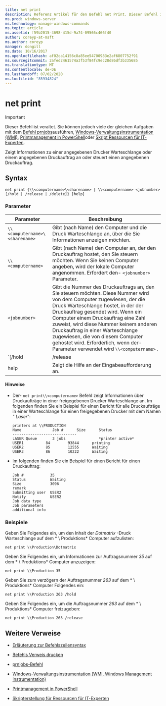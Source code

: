 ```yaml
---
title: net print
description: Referenz Artikel für den Befehl net Print. Dieser Befehl ist veraltet und wird in zukünftigen Versionen von Windows nicht mehr unterstützt.
ms.prod: windows-server
ms.technology: manage-windows-commands
ms.topic: article
ms.assetid: f59b2015-4698-415d-9a74-09566c466f40
author: coreyp-at-msft
ms.author: coreyp
manager: dongill
ms.date: 10/16/2017
ms.openlocfilehash: af02ca14156c8a85ee54700983e2af6807752f91
ms.sourcegitcommit: 2afed2461574a3f53f84fc9ec28d86df3b335685
ms.translationtype: MT
ms.contentlocale: de-DE
ms.lasthandoff: 07/02/2020
ms.locfileid: "85934824"
---
```

# <a name="net-print"></a>net print

> [!IMPORTANT]
> Dieser Befehl ist veraltet. Sie können jedoch viele der gleichen Aufgaben mit dem [Befehl prnjobs](prnjobs.md)ausführen, [Windows-Verwaltungsinstrumentation (WMI)](https://docs.microsoft.com/windows/win32/wmisdk/wmi-start-page), [Printmanagement in PowerShell](https://docs.microsoft.com/powershell/module/printmanagement)oder [Skript Ressourcen für IT-Experten](https://gallery.technet.microsoft.com/ScriptCenter/site/search?f%5B0%5D.Type=RootCategory&f%5B0%5D.Value=printing&f%5B0%5D.Text=Printing).

Zeigt Informationen zu einer angegebenen Drucker Warteschlange oder einem angegebenen Druckauftrag an oder steuert einen angegebenen Druckauftrag.

## <a name="syntax"></a>Syntax

```
net print {\\<computername>\<sharename> | \\<computername> <jobnumber> [/hold | /release | /delete]} [help]
```

### <a name="parameters"></a>Parameter

| Parameter | Beschreibung |
| ---------- | ----------- |
| `\\<computername>\<sharename>` | Gibt (nach Name) den Computer und die Druck Warteschlange an, über die Sie Informationen anzeigen möchten. |
| `\\<computername>` | Gibt (nach Name) den Computer an, der den Druckauftrag hostet, den Sie steuern möchten. Wenn Sie keinen Computer angeben, wird der lokale Computer angenommen. Erfordert den- `<jobnumber>` Parameter. |
| `<jobnumber>` | Gibt die Nummer des Druckauftrags an, den Sie steuern möchten. Diese Nummer wird von dem Computer zugewiesen, der die Druck Warteschlange hostet, in der der Druckauftrag gesendet wird. Wenn ein Computer einem Druckauftrag eine Zahl zuweist, wird diese Nummer keinem anderen Druckauftrag in einer Warteschlange zugewiesen, die von diesem Computer gehostet wird. Erforderlich, wenn der-Parameter verwendet wird `\\<computername>` . |
| `[/hold | /release | /delete]` | Gibt die Aktion an, die mit dem Druckauftrag ausgeführt werden soll. Wenn Sie eine Auftragsnummer angeben, aber keine Aktion angeben, werden Informationen zum Druckauftrag angezeigt.<ul><li>**/Hold** -verzögert den Auftrag, sodass andere Druckaufträge ihn umgehen können, bis er freigegeben wird.</li><li>**/Release** : gibt einen verzögerten Druckauftrag frei.</li><li>**/Delete** -entfernt einen Druckauftrag aus einer Druck Warteschlange.</li></ul> |
| help | Zeigt die Hilfe an der Eingabeaufforderung an. |

#### <a name="remarks"></a>Hinweise

- Der- `net print\\<computername>` Befehl zeigt Informationen über Druckaufträge in einer freigegebenen Drucker Warteschlange an. Im folgenden finden Sie ein Beispiel für einen Bericht für alle Druckaufträge in einer Warteschlange für einen freigegebenen Drucker mit dem Namen " *Laser*":

    ```
    printers at \\PRODUCTION
    Name              Job #      Size      Status
    -----------------------------
    LASER Queue       3 jobs               *printer active*
    USER1          84        93844      printing
    USER2          85        12555      Waiting
    USER3          86        10222      Waiting
    ```

- Im folgenden finden Sie ein Beispiel für einen Bericht für einen Druckauftrag:

    ```
    Job #            35
    Status           Waiting
    Size             3096
    remark
    Submitting user  USER2
    Notify           USER2
    Job data type
    Job parameters
    additional info
    ```

### <a name="examples"></a>Beispiele

Geben Sie Folgendes ein, um den Inhalt der *Dotmatrix* -Druck Warteschlange auf dem * \\ Produktions* Computer aufzulisten:

```
net print \\Production\Dotmatrix
```

Geben Sie Folgendes ein, um Informationen zur Auftragsnummer *35* auf dem * \\ Produktions* Computer anzuzeigen:

```
net print \\Production 35
```

Geben Sie zum verzögern der Auftragsnummer *263* auf dem * \\ Produktions* Computer Folgendes ein:

```
net print \\Production 263 /hold
```

Geben Sie Folgendes ein, um die Auftragsnummer *263* auf dem * \\ Produktions* Computer freizugeben:

```
net print \\Production 263 /release
```

## <a name="additional-references"></a>Weitere Verweise

- [Erläuterung zur Befehlszeilensyntax](command-line-syntax-key.md)

- [Befehls Verweis drucken](print-command-reference.md)

- [prnjobs-Befehl](prnjobs.md)

- [Windows-Verwaltungsinstrumentation (WMI, Windows Management Instrumentation)](https://docs.microsoft.com/windows/win32/wmisdk/wmi-start-page)

- [Printmanagement in PowerShell](https://docs.microsoft.com/powershell/module/printmanagement)

- [Skripterstellung für Ressourcen für IT-Experten](https://gallery.technet.microsoft.com/ScriptCenter/site/search?f%5B0%5D.Type=RootCategory&f%5B0%5D.Value=printing&f%5B0%5D.Text=Printing)
